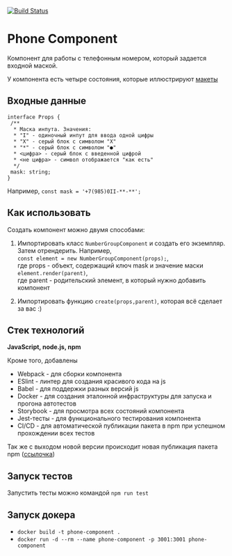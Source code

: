 [![Build Status](https://travis-ci.org/Betchika99/phone-component.svg?branch=master)](https://travis-ci.org/Betchika99/phone-component)

# Phone Component

Компонент для работы с телефонным номером, который задается входной маской.

У компонента есть четыре состояния, которые иллюстрируют [макеты](https://www.figma.com/file/YMUZhj7qRWHKNilPiHd6AUy3/number_verify?node-id=0%3A1)

## Входные данные

```interface Props {```  
```	/**```  
```	 * Маска инпута. Значения:```  
```	 * "I" - одиночный инпут для ввода одной цифры```  
```	 * "X" - серый блок с символом "X"```  
```	 * "*" - серый блок с символом "●"```  
```	 * <цифра> - серый блок с введенной цифрой```  
```	 * <не цифра> - символ отображается "как есть"```  
```	 */```  
```	mask: string;```  
```}```

Например, ```const mask = '+7(985)0II-**-**';```

## Как использовать

Создать компонент можно двумя способами:  

1. Импортировать класс ```NumberGroupComponent``` и создать его экземпляр. Затем отрендерить. Например,  
```const element = new NumberGroupComponent(props);```,  
где props - объект, содержащий ключ mask и значение маски  
```element.render(parent)```,  
где parent - родительский элемент, в который нужно добавить компонент

2. Импортировать функцию ```create(props,parent)```, которая всё сделает за вас :)

## Стек технологий

**JavaScript, node.js, npm**

Кроме того, добавлены
- Webpack - для сборки компонента 
- ESlint - линтер для создания красивого кода на js
- Babel - для поддержки разных версий js
- Docker - для создания эталонной инфраструктуры для запуска и прогона автотестов
- Storybook - для просмотра всех состояний компонента
- Jest-тесты - для функционального тестирования компонента
- CI/CD - для автоматической публикации пакета в npm при успешном прохождении всех тестов

Так же с выходом новой версии происходит новая публикация пакета npm ([ссылочка](https://www.npmjs.com/package/phone-component))

## Запуск тестов

Запустить тесты можно командой ```npm run test```

## Запуск докера

- ```docker build -t phone-component .```
- ```docker run -d --rm --name phone-component -p 3001:3001 phone-component```
